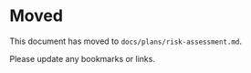# Moved

This document has moved to `docs/plans/risk-assessment.md`.

Please update any bookmarks or links.